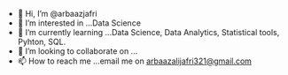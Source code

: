 - 👋 Hi, I’m @arbaazjafri
- 👀 I’m interested in ...Data Science
- 🌱 I’m currently learning ...Data Science, Data Analytics, Statistical tools, Pyhton, SQL.
- 💞️ I’m looking to collaborate on ...
- 📫 How to reach me ...email me on arbaazalijafri321@gmail.com

<!---
arbaazjafri/arbaazjafri is a ✨ special ✨ repository because its `README.md` (this file) appears on your GitHub profile.
You can click the Preview link to take a look at your changes.
--->

